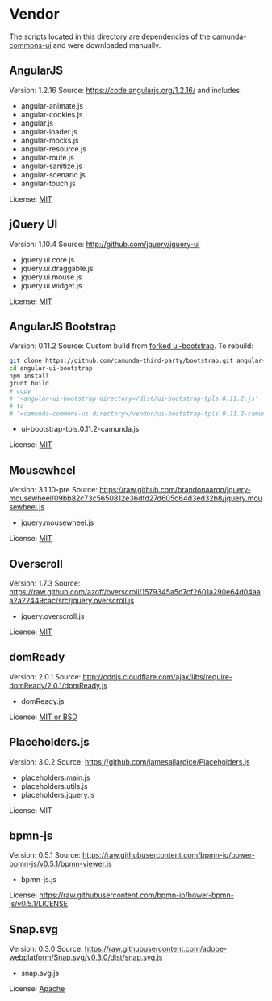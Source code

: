 # Vendor

The scripts located in this directory are dependencies of the
[camunda-commons-ui](http://github.com/camunda/camunda-commons-ui)
and were downloaded manually.



## AngularJS

Version: 1.2.16
Source: https://code.angularjs.org/1.2.16/ and includes:

- angular-animate.js
- angular-cookies.js
- angular.js
- angular-loader.js
- angular-mocks.js
- angular-resource.js
- angular-route.js
- angular-sanitize.js
- angular-scenario.js
- angular-touch.js

License: [MIT](https://raw.githubusercontent.com/angular/angular/master/LICENSE)



## jQuery UI

Version: 1.10.4
Source: http://github.com/jquery/jquery-ui

- jquery.ui.core.js
- jquery.ui.draggable.js
- jquery.ui.mouse.js
- jquery.ui.widget.js

License: [MIT](https://raw.githubusercontent.com/jquery/jquery-ui/master/LICENSE.txt)



## AngularJS Bootstrap

Version: 0.11.2
Source: Custom build from [forked ui-bootstrap](//github.com/camunda-third-party/bootstrap). To rebuild:
```sh
git clone https://github.com/camunda-third-party/bootstrap.git angular-ui-bootstrap
cd angular-ui-bootstrap
npm install
grunt build 
# copy 
# '<angular-ui-bootstrap directory>/dist/ui-bootstrap-tpls.0.11.2.js'
# to
# '<camunda-commons-ui directory>/vendor/ui-bootstrap-tpls.0.11.2-camunda.js'
```

- ui-bootstrap-tpls.0.11.2-camunda.js

License: [MIT](https://github.com/angular-ui/bootstrap/blob/master/LICENSE)



## Mousewheel

Version: 3.1.10-pre
Source: https://raw.github.com/brandonaaron/jquery-mousewheel/09bb82c73c5650812e36dfd27d605d64d3ed32b8/jquery.mousewheel.js

- jquery.mousewheel.js

License: [MIT](https://raw.githubusercontent.com/brandonaaron/jquery-mousewheel/09bb82c73c5650812e36dfd27d605d64d3ed32b8/LICENSE.txt)



## Overscroll

Version: 1.7.3
Source: https://raw.github.com/azoff/overscroll/1579345a5d7cf2601a290e64d04aaa2a22449cac/src/jquery.overscroll.js

- jquery.overscroll.js

License: [MIT](https://github.com/azoff/overscroll/blob/master/mit.license)


## domReady

Version: 2.0.1
Source: http://cdnjs.cloudflare.com/ajax/libs/require-domReady/2.0.1/domReady.js

- domReady.js

License: [MIT or BSD](https://raw.githubusercontent.com/requirejs/domReady/master/LICENSE)



## Placeholders.js

Version: 3.0.2
Source: https://github.com/jamesallardice/Placeholders.js

- placeholders.main.js
- placeholders.utils.js
- placeholders.jquery.js

License: MIT



## bpmn-js

Version: 0.5.1
Source: https://raw.githubusercontent.com/bpmn-io/bower-bpmn-js/v0.5.1/bpmn-viewer.js

- bpmn-js.js

License: https://raw.githubusercontent.com/bpmn-io/bower-bpmn-js/v0.5.1/LICENSE



## Snap.svg

Version: 0.3.0
Source: https://raw.githubusercontent.com/adobe-webplatform/Snap.svg/v0.3.0/dist/snap.svg.js

- snap.svg.js

License: [Apache](http://www.apache.org/licenses/LICENSE-2.0)
